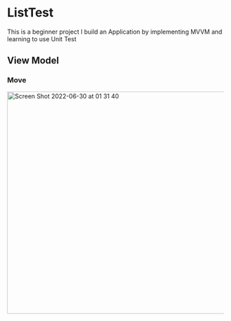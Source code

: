 # ListTest
This is a beginner project I build an Application by implementing MVVM and learning to use Unit Test

## View Model

### Move
<img width="517" alt="Screen Shot 2022-06-30 at 01 31 40" src="https://user-images.githubusercontent.com/76991016/176511825-0ff76aba-ebf5-4303-8f8f-a72062c52c01.png">
